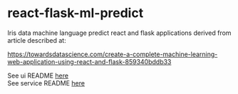 # react-flask-ml-predict
Iris data machine language predict react and flask applications derived from article described  at:

https://towardsdatascience.com/create-a-complete-machine-learning-web-application-using-react-and-flask-859340bddb33

See ui README  [here](./ui/README.md)<br>
See service README [here](./service/README.md)<br>